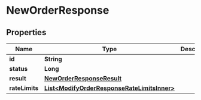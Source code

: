 

# NewOrderResponse


## Properties

| Name | Type | Description | Notes |
|------------ | ------------- | ------------- | -------------|
|**id** | **String** |  |  [optional] |
|**status** | **Long** |  |  [optional] |
|**result** | [**NewOrderResponseResult**](NewOrderResponseResult.md) |  |  [optional] |
|**rateLimits** | [**List&lt;ModifyOrderResponseRateLimitsInner&gt;**](ModifyOrderResponseRateLimitsInner.md) |  |  [optional] |



